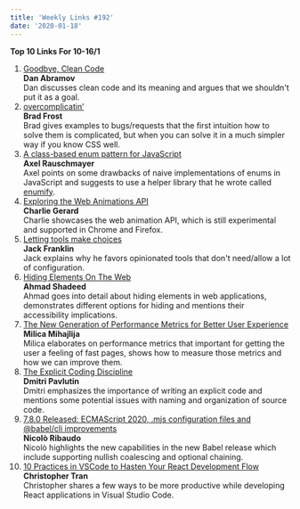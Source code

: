 ```yaml
---
title: 'Weekly Links #192'
date: '2020-01-18'
---
```


**Top 10 Links For 10-16/1**

1. [Goodbye, Clean Code](https://overreacted.io/goodbye-clean-code)  
   **Dan Abramov**  
   Dan discusses clean code and its meaning and argues that we shouldn't put it as a goal.
2. [overcomplicatin’](https://bradfrost.com/blog/post/overcomplicatin/)  
   **Brad Frost**  
   Brad gives examples to bugs/requests that the first intuition how to solve them is complicated, but when you can solve it in a much simpler way if you know CSS well.
3. [A class-based enum pattern for JavaScript](https://2ality.com/2020/01/enum-pattern.html)  
   **Axel Rauschmayer**  
   Axel points on some drawbacks of naive implementations of enums in JavaScript and suggests to use a helper library that he wrote called [enumify](https://github.com/rauschma/enumify).
4. [Exploring the Web Animations API](https://www.javascriptjanuary.com/blog/exploring-web-animations-api)  
   **Charlie Gerard**  
   Charlie showcases the web animation API, which is still experimental and supported in Chrome and Firefox.
5. [Letting tools make choices](https://www.jackfranklin.co.uk/blog/letting-tools-make-choices/)  
   **Jack Franklin**  
   Jack explains why he favors opinionated tools that don't need/allow a lot of configuration.
6. [Hiding Elements On The Web](https://ishadeed.com/article/hiding-web/)  
   **Ahmad Shadeed**  
   Ahmad goes into detail about hiding elements in web applications, demonstrates different options for hiding and mentions their accessibility implications.
7. [The New Generation of Performance Metrics for Better User Experience](https://calibreapp.com/blog/new-generation-of-performance-metrics)  
   **Milica Mihajlija**  
   Milica elaborates on performance metrics that important for getting the user a feeling of fast pages, shows how to measure those metrics and how we can improve them.
8. [The Explicit Coding Discipline](https://dmitripavlutin.com/explicit-coding-discipline/)  
   **Dmitri Pavlutin**  
   Dmitri emphasizes the importance of writing an explicit code and mentions some potential issues with naming and organization of source code.
9. [7.8.0 Released: ECMAScript 2020, .mjs configuration files and @babel/cli improvements](https://babeljs.io/blog/2020/01/11/7.8.0)  
   **Nicolò Ribaudo**  
   Nicolò highlights the new capabilities in the new Babel release which include supporting nullish coalescing and optional chaining.
10. [10 Practices in VSCode to Hasten Your React Development Flow](https://dev.to/jsmanifest/10-practices-in-vscode-to-hasten-your-react-development-flow-2jho)  
    **Christopher Tran**  
    Christopher shares a few ways to be more productive while developing React applications in Visual Studio Code.
